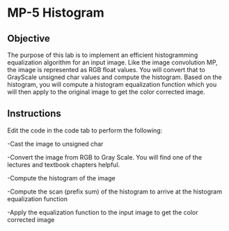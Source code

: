 # MP-5 Histogram

## Objective
The purpose of this lab is to implement an efficient histogramming equalization algorithm for an input image. Like the image convolution MP, the image is represented as RGB float values. You will convert that to GrayScale unsigned char values and compute the histogram. Based on the histogram, you will compute a histogram equalization function which you will then apply to the original image to get the color corrected image.

## Instructions

Edit the code in the code tab to perform the following:

-Cast the image to unsigned char

-Convert the image from RGB to Gray Scale. You will find one of the lectures and textbook chapters helpful.

-Compute the histogram of the image

-Compute the scan (prefix sum) of the histogram to arrive at the histogram equalization function

-Apply the equalization function to the input image to get the color corrected image
